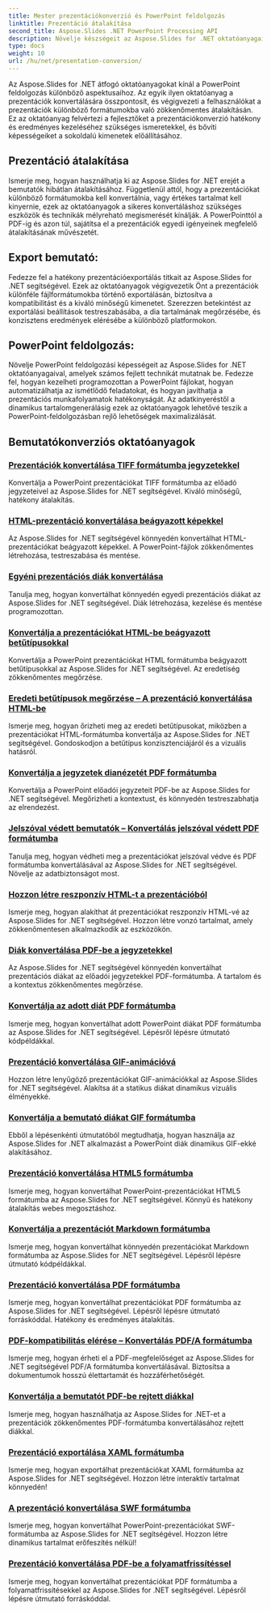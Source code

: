 ```yaml
---
title: Mester prezentációkonverzió és PowerPoint feldolgozás
linktitle: Prezentáció átalakítása
second_title: Aspose.Slides .NET PowerPoint Processing API
description: Növelje készségeit az Aspose.Slides for .NET oktatóanyagaival. Ismerje meg a prezentációkonverziót és a PowerPoint-feldolgozást lépésről lépésre. Változtassa át munkafolyamatát még ma!
type: docs
weight: 10
url: /hu/net/presentation-conversion/
---
```


Az Aspose.Slides for .NET átfogó oktatóanyagokat kínál a PowerPoint feldolgozás különböző aspektusaihoz. Az egyik ilyen oktatóanyag a prezentációk konvertálására összpontosít, és végigvezeti a felhasználókat a prezentációk különböző formátumokba való zökkenőmentes átalakításán. Ez az oktatóanyag felvértezi a fejlesztőket a prezentációkonverzió hatékony és eredményes kezeléséhez szükséges ismeretekkel, és bővíti képességeiket a sokoldalú kimenetek előállításához.

## Prezentáció átalakítása 

Ismerje meg, hogyan használhatja ki az Aspose.Slides for .NET erejét a bemutatók hibátlan átalakításához. Függetlenül attól, hogy a prezentációkat különböző formátumokba kell konvertálnia, vagy értékes tartalmat kell kinyernie, ezek az oktatóanyagok a sikeres konvertáláshoz szükséges eszközök és technikák mélyreható megismerését kínálják. A PowerPointtól a PDF-ig és azon túl, sajátítsa el a prezentációk egyedi igényeinek megfelelő átalakításának művészetét.

## Export bemutató: 
Fedezze fel a hatékony prezentációexportálás titkait az Aspose.Slides for .NET segítségével. Ezek az oktatóanyagok végigvezetik Önt a prezentációk különféle fájlformátumokba történő exportálásán, biztosítva a kompatibilitást és a kiváló minőségű kimenetet. Szerezzen betekintést az exportálási beállítások testreszabásába, a dia tartalmának megőrzésébe, és konzisztens eredmények elérésébe a különböző platformokon.

## PowerPoint feldolgozás: 
Növelje PowerPoint feldolgozási képességeit az Aspose.Slides for .NET oktatóanyagaival, amelyek számos fejlett technikát mutatnak be. Fedezze fel, hogyan kezelheti programozottan a PowerPoint fájlokat, hogyan automatizálhatja az ismétlődő feladatokat, és hogyan javíthatja a prezentációs munkafolyamatok hatékonyságát. Az adatkinyeréstől a dinamikus tartalomgenerálásig ezek az oktatóanyagok lehetővé teszik a PowerPoint-feldolgozásban rejlő lehetőségek maximalizálását.


## Bemutatókonverziós oktatóanyagok
### [Prezentációk konvertálása TIFF formátumba jegyzetekkel](./converting-presentations-to-tiff-format-with-notes/)
Konvertálja a PowerPoint prezentációkat TIFF formátumba az előadó jegyzeteivel az Aspose.Slides for .NET segítségével. Kiváló minőségű, hatékony átalakítás.
### [HTML-prezentáció konvertálása beágyazott képekkel](./convert-html-presentation-with-embedded-images/)
Az Aspose.Slides for .NET segítségével könnyedén konvertálhat HTML-prezentációkat beágyazott képekkel. A PowerPoint-fájlok zökkenőmentes létrehozása, testreszabása és mentése.
### [Egyéni prezentációs diák konvertálása](./how-to-convert-individual-presentation-slides/)
Tanulja meg, hogyan konvertálhat könnyedén egyedi prezentációs diákat az Aspose.Slides for .NET segítségével. Diák létrehozása, kezelése és mentése programozottan.
### [Konvertálja a prezentációkat HTML-be beágyazott betűtípusokkal](./convert-presentations-to-html-with-embedded-fonts/)
Konvertálja a PowerPoint prezentációkat HTML formátumba beágyazott betűtípusokkal az Aspose.Slides for .NET segítségével. Az eredetiség zökkenőmentes megőrzése.
### [Eredeti betűtípusok megőrzése – A prezentáció konvertálása HTML-be](./preserving-original-fonts-convert-presentation-to-html/)
Ismerje meg, hogyan őrizheti meg az eredeti betűtípusokat, miközben a prezentációkat HTML-formátumba konvertálja az Aspose.Slides for .NET segítségével. Gondoskodjon a betűtípus konzisztenciájáról és a vizuális hatásról.
### [Konvertálja a jegyzetek dianézetét PDF formátumba](./convert-notes-slide-view-to-pdf-format/)
Konvertálja a PowerPoint előadói jegyzeteit PDF-be az Aspose.Slides for .NET segítségével. Megőrizheti a kontextust, és könnyedén testreszabhatja az elrendezést.
### [Jelszóval védett bemutatók – Konvertálás jelszóval védett PDF formátumba](./password-protect-presentations-convert-to-password-protected-pdf/)
Tanulja meg, hogyan védheti meg a prezentációkat jelszóval védve és PDF formátumba konvertálásával az Aspose.Slides for .NET segítségével. Növelje az adatbiztonságot most.
### [Hozzon létre reszponzív HTML-t a prezentációból](./create-responsive-html-from-presentation/)
Ismerje meg, hogyan alakíthat át prezentációkat reszponzív HTML-vé az Aspose.Slides for .NET segítségével. Hozzon létre vonzó tartalmat, amely zökkenőmentesen alkalmazkodik az eszközökön.
### [Diák konvertálása PDF-be a jegyzetekkel](./convert-slides-to-pdf-with-notes/)
Az Aspose.Slides for .NET segítségével könnyedén konvertálhat prezentációs diákat az előadói jegyzetekkel PDF-formátumba. A tartalom és a kontextus zökkenőmentes megőrzése.
### [Konvertálja az adott diát PDF formátumba](./convert-specific-slide-to-pdf-format/)
Ismerje meg, hogyan konvertálhat adott PowerPoint diákat PDF formátumba az Aspose.Slides for .NET segítségével. Lépésről lépésre útmutató kódpéldákkal.
### [Prezentáció konvertálása GIF-animációvá](./convert-presentation-to-gif-animation/)
Hozzon létre lenyűgöző prezentációkat GIF-animációkkal az Aspose.Slides for .NET segítségével. Alakítsa át a statikus diákat dinamikus vizuális élményekké.
### [Konvertálja a bemutató diákat GIF formátumba](./convert-presentation-slides-to-gif-format/)
Ebből a lépésenkénti útmutatóból megtudhatja, hogyan használja az Aspose.Slides for .NET alkalmazást a PowerPoint diák dinamikus GIF-ekké alakításához.
### [Prezentáció konvertálása HTML5 formátumba](./convert-presentation-to-html5-format/)
Ismerje meg, hogyan konvertálhat PowerPoint-prezentációkat HTML5 formátumba az Aspose.Slides for .NET segítségével. Könnyű és hatékony átalakítás webes megosztáshoz.
### [Konvertálja a prezentációt Markdown formátumba](./convert-presentation-to-markdown-format/)
Ismerje meg, hogyan konvertálhat könnyedén prezentációkat Markdown formátumba az Aspose.Slides for .NET segítségével. Lépésről lépésre útmutató kódpéldákkal.
### [Prezentáció konvertálása PDF formátumba](./convert-presentation-to-pdf-format/)
Ismerje meg, hogyan konvertálhat prezentációkat PDF formátumba az Aspose.Slides for .NET segítségével. Lépésről lépésre útmutató forráskóddal. Hatékony és eredményes átalakítás.
### [PDF-kompatibilitás elérése – Konvertálás PDF/A formátumba](./achieving-pdf-compliance-convert-to-pdf-a-format/)
Ismerje meg, hogyan érheti el a PDF-megfelelőséget az Aspose.Slides for .NET segítségével PDF/A formátumba konvertálásával. Biztosítsa a dokumentumok hosszú élettartamát és hozzáférhetőségét.
### [Konvertálja a bemutatót PDF-be rejtett diákkal](./convert-presentation-to-pdf-with-hidden-slides/)
Ismerje meg, hogyan használhatja az Aspose.Slides for .NET-et a prezentációk zökkenőmentes PDF-formátumba konvertálásához rejtett diákkal.
### [Prezentáció exportálása XAML formátumba](./export-presentation-to-xaml-format/)
Ismerje meg, hogyan exportálhat prezentációkat XAML formátumba az Aspose.Slides for .NET segítségével. Hozzon létre interaktív tartalmat könnyedén!
### [A prezentáció konvertálása SWF formátumba](./convert-presentation-to-swf-format/)
Ismerje meg, hogyan konvertálhat PowerPoint-prezentációkat SWF-formátumba az Aspose.Slides for .NET segítségével. Hozzon létre dinamikus tartalmat erőfeszítés nélkül!
### [Prezentáció konvertálása PDF-be a folyamatfrissítéssel](./convert-presentation-to-pdf-with-progress-update/)
Ismerje meg, hogyan konvertálhat prezentációkat PDF formátumba a folyamatfrissítésekkel az Aspose.Slides for .NET segítségével. Lépésről lépésre útmutató forráskóddal.